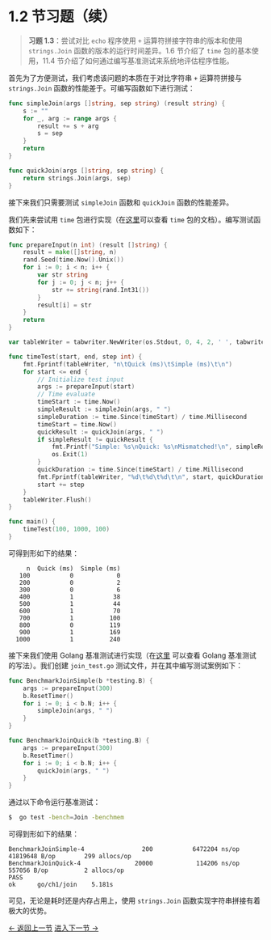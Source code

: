 # 1.2 节习题（续）

> **习题 1.3**：尝试对比 `echo` 程序使用 `+` 运算符拼接字符串的版本和使用 `strings.Join` 函数的版本的运行时间差异。1.6 节介绍了 `time` 包的基本使用，11.4 节介绍了如何通过编写基准测试来系统地评估程序性能。

首先为了方便测试，我们考虑该问题的本质在于对比字符串 `+` 运算符拼接与 `strings.Join` 函数的性能差于。可编写函数如下进行测试：

```go
func simpleJoin(args []string, sep string) (result string) {
	s := ""
	for _, arg := range args {
		result += s + arg
		s = sep
	}
	return
}

func quickJoin(args []string, sep string) {
	return strings.Join(args, sep)
}
```

接下来我们只需要测试 `simpleJoin` 函数和 `quickJoin` 函数的性能差异。

我们先来尝试用 `time` 包进行实现（在[这里](https://godoc.org/time)可以查看 `time` 包的文档）。编写测试函数如下：

```go
func prepareInput(n int) (result []string) {
	result = make([]string, n)
	rand.Seed(time.Now().Unix())
	for i := 0; i < n; i++ {
		var str string
		for j := 0; j < n; j++ {
			str += string(rand.Int31())
		}
		result[i] = str
	}
	return
}

var tableWriter = tabwriter.NewWriter(os.Stdout, 0, 4, 2, ' ', tabwriter.AlignRight)

func timeTest(start, end, step int) {
	fmt.Fprintf(tableWriter, "n\tQuick (ms)\tSimple (ms)\t\n")
	for start <= end {
		// Initialize test input
		args := prepareInput(start)
		// Time evaluate
		timeStart := time.Now()
		simpleResult := simpleJoin(args, " ")
		simpleDuration := time.Since(timeStart) / time.Millisecond
		timeStart = time.Now()
		quickResult := quickJoin(args, " ")
		if simpleResult != quickResult {
			fmt.Printf("Simple: %s\nQuick: %s\nMismatched!\n", simpleResult, quickResult)
			os.Exit(1)
		}
		quickDuration := time.Since(timeStart) / time.Millisecond
		fmt.Fprintf(tableWriter, "%d\t%d\t%d\t\n", start, quickDuration, simpleDuration)
		start += step
	}
	tableWriter.Flush()
}

func main() {
	timeTest(100, 1000, 100)
}
```

可得到形如下的结果：

```
     n  Quick (ms)  Simple (ms)
   100           0            0
   200           0            2
   300           0            6
   400           1           38
   500           1           44
   600           1           70
   700           1          100
   800           0          119
   900           1          169
  1000           1          240
```

接下来我们使用 Golang 基准测试进行实现（在[这里](https://golang.org/pkg/testing/#hdr-Benchmarks) 可以查看 Golang 基准测试的写法）。我们创建 `join_test.go` 测试文件，并在其中编写测试案例如下：

```go
func BenchmarkJoinSimple(b *testing.B) {
	args := prepareInput(300)
	b.ResetTimer()
	for i := 0; i < b.N; i++ {
		simpleJoin(args, " ")
	}
}

func BenchmarkJoinQuick(b *testing.B) {
	args := prepareInput(300)
	b.ResetTimer()
	for i := 0; i < b.N; i++ {
		quickJoin(args, " ")
	}
}
```

通过以下命令运行基准测试：

```bash
$  go test -bench=Join -benchmem
```

可得到形如下的结果：

```
BenchmarkJoinSimple-4                200           6472204 ns/op        41819648 B/op        299 allocs/op
BenchmarkJoinQuick-4               20000            114206 ns/op          557056 B/op          2 allocs/op
PASS
ok      go/ch1/join    5.181s
```

可见，无论是耗时还是内存占用上，使用 `strings.Join` 函数实现字符串拼接有着极大的优势。

[<- 返回上一节](../echo4.md) [进入下一节 ->](../dup1.md)
